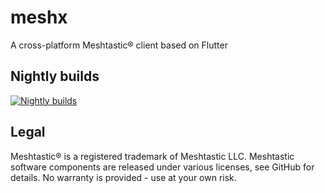 # meshx

A cross-platform Meshtastic® client based on Flutter

## Nightly builds
[![Nightly builds](https://app.bitrise.io/app/989c6c99-13a5-4938-9e00-d012acc48d87/status.svg?token=oYLjMn1LwvLKJufvosoNxA&branch=main)](https://app.bitrise.io/app/989c6c99-13a5-4938-9e00-d012acc48d87?commit_message=Nightly+build)


## Legal
Meshtastic® is a registered trademark of Meshtastic LLC. Meshtastic software components are released under various licenses, see GitHub for details. No warranty is provided - use at your own risk.

